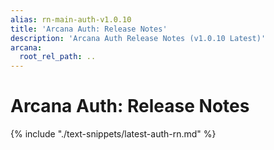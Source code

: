 ```yaml
---
alias: rn-main-auth-v1.0.10
title: 'Arcana Auth: Release Notes'
description: 'Arcana Auth Release Notes (v1.0.10 Latest)'
arcana:
  root_rel_path: ..
---
```


# Arcana Auth: Release Notes

{% include "./text-snippets/latest-auth-rn.md" %}